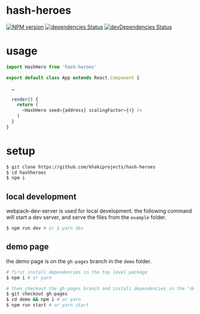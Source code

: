 hash-heroes
==========
[![NPM version][npm-image]][npm-url] [![dependencies Status][david-dep-image]][david-dep-url] [![devDependencies Status][david-devDep-image]][david-devDep-url]

# usage

```js
import HashHero from 'hash-heroes'

export default class App extends React.Component {

  …

  render() {
    return (
      <HashHero seed={address} scalingFactor={4} />
    )
  }
}
```

# setup

```sh
$ git clone https://github.com/khakiprojects/hash-heroes
$ cd hashheroes
$ npm i
```

## local development

webpack-dev-server is used for local development. the following command will start a dev server, and
serve the files from the `example` folder.

```sh
$ npm run dev # or $ yarn dev
```

## demo page

the demo page is on the `gh-pages` branch in the `demo` folder.

```sh
# first install dependencies in the top level package
$ npm i # or yarn

# then checkout the gh-pages branch and install dependencies in the "demo" folder
$ git checkout gh-pages
$ cd demo && npm i # or yarn
$ npm run start # or yarn start
```

[david-dep-image]: https://david-dm.org/khakiprojects/hash-heroes/status.svg
[david-dep-url]: https://david-dm.org/khakiprojects/hash-heroes
[david-devDep-image]: https://david-dm.org/khakiprojects/hash-heroes/dev-status.svg
[david-devDep-url]: https://david-dm.org/khakiprojects/hash-heroes?type=dev
[npm-image]: https://badge.fury.io/js/hash-heroes.svg
[npm-url]: https://npmjs.org/package/hash-heroes
